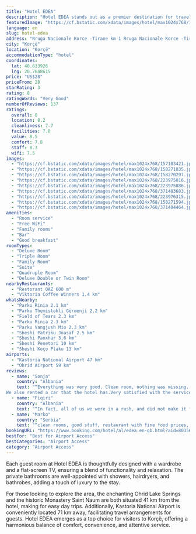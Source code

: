 ```yaml
---
title: "Hotel EDEA"
description: "Hotel EDEA stands out as a premier destination for travelers seeking comfort and convenience in Korçë."
featuredImage: "https://cf.bstatic.com/xdata/images/hotel/max1024x768/157103421.jpg?k=a2c66154909bdea6590ad88090e3f3c2fefe1ba7271c5261f1413d0a1fb7f0ff&o=&hp=1"
language: en
slug: hotel-edea
address: "Rruga Nacionale Korce -Tirane km 1 Rruga Nacionale Korce -Tirane km 1, 7001 Korçë, Albania"
city: "Korçë"
location: "Korçë"
accommodationType: "hotel"
coordinates:
  lat: 40.633926
  lng: 20.7648615
price: "US$28"
priceFrom: 28
starRating: 3
rating: 8
ratingWords: "Very Good"
numberOfReviews: 137
ratings:
  overall: 8
  location: 8.2
  cleanliness: 7.7
  facilities: 7.8
  value: 8.5
  comfort: 7.8
  staff: 8.3
  wifi: 7.5
images:
  - "https://cf.bstatic.com/xdata/images/hotel/max1024x768/157103421.jpg?k=a2c66154909bdea6590ad88090e3f3c2fefe1ba7271c5261f1413d0a1fb7f0ff&o=&hp=1"
  - "https://cf.bstatic.com/xdata/images/hotel/max1024x768/158271835.jpg?k=0e1b19ceac3043dfab4434665f4cf5f039b2311c94fd0977ffce7893611dda4a&o=&hp=1"
  - "https://cf.bstatic.com/xdata/images/hotel/max1024x768/158270297.jpg?k=6610ce58d34240c7f458f70afe389e2f64d082f55f3f9b5ff29f40fc27c9b0bb&o=&hp=1"
  - "https://cf.bstatic.com/xdata/images/hotel/max1024x768/223975016.jpg?k=5c9fa58a127e33dcd3eb97efc045a00732ef760bd6552c726bc2eea07570ba53&o=&hp=1"
  - "https://cf.bstatic.com/xdata/images/hotel/max1024x768/223975886.jpg?k=3d373141d64cebcfd35acd464170b577e007ea156c9136e3af4e8c44402ecdd0&o=&hp=1"
  - "https://cf.bstatic.com/xdata/images/hotel/max1024x768/371403683.jpg?k=f17c5e3216439361cb9ad172519915e87d1213a56f1e49c4dd4667531f386a6e&o=&hp=1"
  - "https://cf.bstatic.com/xdata/images/hotel/max1024x768/223976315.jpg?k=7c70f888bf211878fa74082467c330f2de83c596c9997c47dc6ef2c3b6b37ce2&o=&hp=1"
  - "https://cf.bstatic.com/xdata/images/hotel/max1024x768/158271594.jpg?k=4e89011674500080dc376f651486252fa66c1433e99eea422fe88092604113f4&o=&hp=1"
  - "https://cf.bstatic.com/xdata/images/hotel/max1024x768/371404464.jpg?k=3cf4c6385e2e73aa8548e55a14a2909ad8c5ea5a9606fc9fc16f2acc44c117f0&o=&hp=1"
amenities:
  - "Room service"
  - "Free WiFi"
  - "Family rooms"
  - "Bar"
  - "Good breakfast"
roomTypes:
  - "Deluxe Room"
  - "Triple Room"
  - "Family Room"
  - "Suite"
  - "Quadruple Room"
  - "Deluxe Double or Twin Room"
nearbyRestaurants:
  - "Restorant OAZ 600 m"
  - "Viktoria Coffee Winners 1.4 km"
whatsNearby:
  - "Parku Rinia 2.1 km"
  - "Parku Themistokli Gërmenji 2.2 km"
  - "Field of Tears 2.3 km"
  - "Parku Rinia 2.3 km"
  - "Parku Vangjush Mio 2.3 km"
  - "Sheshi Patriku Joasaf 2.5 km"
  - "Sheshi Panxhar 3.6 km"
  - "Sheshi Penetori 10 km"
  - "Sheshi Koço Plaku 13 km"
airports:
  - "Kastoria National Airport 47 km"
  - "Ohrid Airport 59 km"
reviews:
  - name: "Sonja"
    country: "Albania"
    text: "“Everything was very good. Clean room, nothing was missing. Delicious food and low prices.
We also rented a car that the hotel has.Very satisfied with the service provided.”"
  - name: "Fiqiri"
    country: "Albania"
    text: "“In fact, all of us we were in a rush, and did not make it for breakfast. We had coffee and refreshments instead. The location was perfect and pretty appropriate for our purpose of travel to Korca.”"
  - name: "Marko"
    country: "Serbia"
    text: "“clean rooms, good stuff, restaurant with fine food prices, first of all good price of accomodation, good suggestions where to go in and around city, parking.”"
bookingURL: "https://www.booking.com/hotel/al/edea.en-gb.html?aid=8035640"
bestFor: "Best for Airport Access"
bestCategories: "Airport Access"
category: "Airport Access"
---
```


Each guest room at Hotel EDEA is thoughtfully designed with a wardrobe and a flat-screen TV, ensuring a blend of functionality and relaxation. The private bathrooms are well-appointed with showers, hairdryers, and bathrobes, adding a touch of luxury to the stay.

For those looking to explore the area, the enchanting Ohrid Lake Springs and the historic Monastery Saint Naum are both situated 41 km from the hotel, making for easy day trips. Additionally, Kastoria National Airport is conveniently located 71 km away, facilitating travel arrangements for guests. Hotel EDEA emerges as a top choice for visitors to Korçë, offering a harmonious balance of comfort, convenience, and attentive service.
